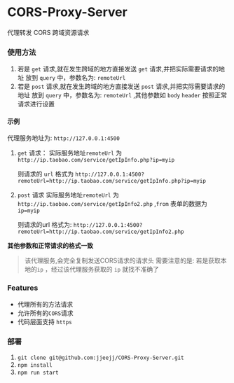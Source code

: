 # CORS-Proxy-Server
代理转发 CORS 跨域资源请求

### 使用方法

1. 若是 `get` 请求,就在发生跨域的地方直接发送 `get` 请求,并把实际需要请求的地址 放到  `query` 中，参数名为: `remoteUrl` 
2. 若是 `post` 请求,就在发生跨域的地方直接发送 `post` 请求,并把实际需要请求的地址 放到  `query` 中，参数名为: `remoteUrl` ,其他参数如 `body` `header` 按照正常请求进行设置

#### 示例
 
代理服务地址为: `http://127.0.0.1:4500`
1. `get` 请求： 实际服务地址`remoteUrl` 为 `http://ip.taobao.com/service/getIpInfo.php?ip=myip` 

    则请求的 `url` 格式为 `http://127.0.0.1:4500?remoteUrl=http://ip.taobao.com/service/getIpInfo.php?ip=myip`

2. `post` 请求 实际服务地址`remoteUrl` 为 `http://ip.taobao.com/service/getIpInfo2.php` ,`from` 表单的数据为 `ip=myip` 

    则请求的url 格式为: `http://127.0.0.1:4500?remoteUrl=http://ip.taobao.com/service/getIpInfo2.php`

**其他参数和正常请求的格式一致**


>该代理服务,会完全复制发送CORS请求的请求头
>需要注意的是: 若是获取本地的`ip` ，经过该代理服务获取的 `ip` 就找不准确了
 

### Features

* 代理所有的方法请求
* 允许所有的`CORS`请求
* 代码层面支持 `https`

### 部署

1. `git clone git@github.com:jjeejj/CORS-Proxy-Server.git`
2. `npm install`
3. `npm run start`



